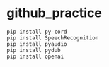 # github_practice

	pip install py-cord
	pip install SpeechRecognition
	pip install pyaudio 
	pip install pydub
	pip install openai